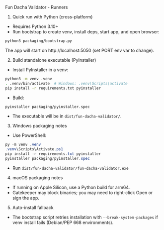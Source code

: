 Fun Dacha Validator - Runners

1) Quick run with Python (cross-platform)
- Requires Python 3.10+
- Run bootstrap to create venv, install deps, start app, and open browser:

```bash
python3 packaging/bootstrap.py
```

The app will start on http://localhost:5050 (set PORT env var to change).

2) Build standalone executable (PyInstaller)
- Install PyInstaller in a venv:
```bash
python3 -m venv .venv
. .venv/bin/activate  # Windows: .venv\Scripts\activate
pip install -r requirements.txt pyinstaller
```
- Build:
```bash
pyinstaller packaging/pyinstaller.spec
```
- The executable will be in `dist/fun-dacha-validator/`.

3) Windows packaging notes
- Use PowerShell:
```powershell
py -m venv .venv
.venv\Scripts\Activate.ps1
pip install -r requirements.txt pyinstaller
pyinstaller packaging/pyinstaller.spec
```
- Run `dist/fun-dacha-validator/fun-dacha-validator.exe`

4) macOS packaging notes
- If running on Apple Silicon, use a Python build for arm64.
- Gatekeeper may block binaries; you may need to right-click Open or sign the app.

5) Auto-install fallback
- The bootstrap script retries installation with `--break-system-packages` if venv install fails (Debian/PEP 668 environments).
